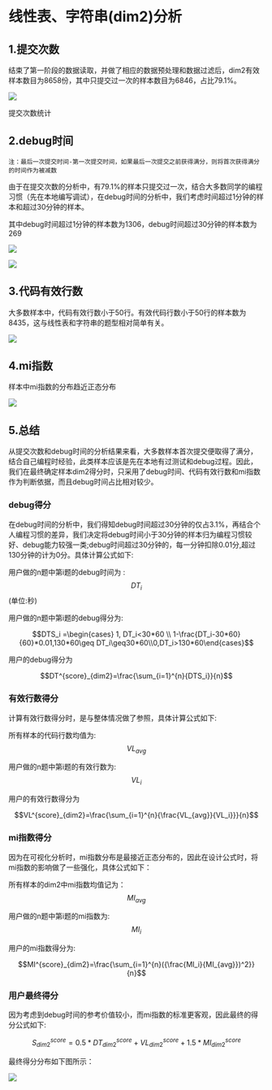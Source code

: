 # 线性表、字符串(dim2)分析

## 1.提交次数

结束了第一阶段的数据读取，并做了相应的数据预处理和数据过滤后，dim2有效样本数目为8658份，其中只提交过一次的样本数目为6846，占比79.1%。

![](https://wmx-markdown-pic.oss-cn-chengdu.aliyuncs.com/提交次数.png)

提交次数统计



## 2.debug时间

```
注：最后一次提交时间-第一次提交时间，如果最后一次提交之前获得满分，则将首次获得满分的时间作为被减数
```

由于在提交次数的分析中，有79.1%的样本只提交过一次，结合大多数同学的编程习惯（先在本地编写调试），在debug时间的分析中，我们考虑时间超过1分钟的样本和超过30分钟的样本。

其中debug时间超过1分钟的样本数为1306，debug时间超过30分钟的样本数为269

![](https://wmx-markdown-pic.oss-cn-chengdu.aliyuncs.com/debug时间(超过1分钟).png)

![](https://wmx-markdown-pic.oss-cn-chengdu.aliyuncs.com/debug时间(超过30分钟).png)

## 3.代码有效行数

大多数样本中，代码有效行数小于50行。有效代码行数小于50行的样本数为8435，这与线性表和字符串的题型相对简单有关。

![](https://wmx-markdown-pic.oss-cn-chengdu.aliyuncs.com/有效行数分布.png)

## 4.mi指数

样本中mi指数的分布趋近正态分布

![](https://wmx-markdown-pic.oss-cn-chengdu.aliyuncs.com/mi指数.png)



## 5.总结

从提交次数和debug时间的分析结果来看，大多数样本首次提交便取得了满分，结合自己编程时经验，此类样本应该是先在本地有过测试和debug过程。因此，我们在最终确定样本dim2得分时，只采用了debug时间、代码有效行数和mi指数作为判断依据，而且debug时间占比相对较少。

### debug得分

在debug时间的分析中，我们得知debug时间超过30分钟的仅占3.1%，再结合个人编程习惯的差异，我们决定将debug时间小于30分钟的样本归为编程习惯较好、debug能力较强一类;debug时间超过30分钟的，每一分钟扣除0.01分,超过130分钟的计为0分。具体计算公式如下:

用户做的n题中第i题的debug时间为 :$$DT_i$$ (单位:秒)

用户做的n题中第i题的debug得分为:

$$DTS_i =\begin{cases} 1, DT_i<30*60 \\ 1-\frac{DT_i-30*60}{60}*0.01,130*60\geq DT_i\geq30*60\\0,DT_i>130*60\end{cases}$$





用户的debug得分为

$$DT^{score}_{dim2}=\frac{\sum_{i=1}^{n}{DTS_i}}{n}$$



### 有效行数得分

计算有效行数得分时，是与整体情况做了参照，具体计算公式如下:

所有样本的代码行数均值为:$$VL_{avg}$$

用户做的n题中第i题的有效行数为:$$VL_i$$

用户的有效行数得分为

$$VL^{score}_{dim2}=\frac{\sum_{i=1}^{n}{\frac{VL_{avg}}{VL_i}}}{n}$$



### mi指数得分

因为在可视化分析时，mi指数分布是最接近正态分布的，因此在设计公式时，将mi指数的影响做了一些强化，具体公式如下：

所有样本的dim2中mi指数均值记为：$$MI_{avg}$$

用户做的n题中第i题的mi指数为: $$MI_i$$

用户的mi指数得分为:

$$MI^{score}_{dim2}=\frac{\sum_{i=1}^{n}({\frac{MI_i}{MI_{avg}})^2}}{n}$$



### 用户最终得分

因为考虑到debug时间的参考价值较小，而mi指数的标准更客观，因此最终的得分公式如下:

$$S^{score}_{dim2}=0.5*DT^{score}_{dim2}+VL^{score}_{dim2}+1.5*MI^{score}_{dim2}$$



最终得分分布如下图所示：

![](https://wmx-markdown-pic.oss-cn-chengdu.aliyuncs.com/最终得分分布.png)